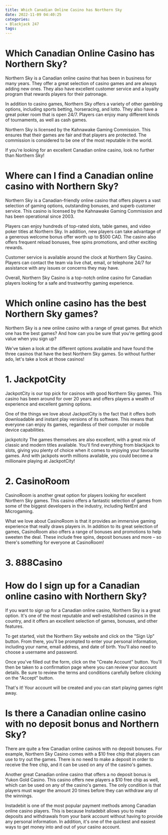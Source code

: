 ```yaml
---
title: Which Canadian Online Casino has Northern Sky
date: 2022-11-09 04:40:25
categories:
- Blackjack 247
tags:
---
```



#  Which Canadian Online Casino has Northern Sky?

Northern Sky is a Canadian online casino that has been in business for many years. They offer a great selection of casino games and are always adding new ones. They also have excellent customer service and a loyalty program that rewards players for their patronage.

In addition to casino games, Northern Sky offers a variety of other gambling options, including sports betting, horseracing, and lotto. They also have a great poker room that is open 24/7. Players can enjoy many different kinds of tournaments, as well as cash games.

Northern Sky is licensed by the Kahnawake Gaming Commission. This ensures that their games are fair and that players are protected. The commission is considered to be one of the most reputable in the world.

If you're looking for an excellent Canadian online casino, look no further than Northern Sky!

#  Where can I find a Canadian online casino with Northern Sky?

Northern Sky is a Canadian-friendly online casino that offers players a vast selection of gaming options, outstanding bonuses, and superb customer service. This casino is licensed by the Kahnawake Gaming Commission and has been operational since 2003.

Players can enjoy hundreds of top-rated slots, table games, and video poker titles at Northern Sky. In addition, new players can take advantage of a generous welcome bonus offer worth up to $500 CAD. The casino also offers frequent reload bonuses, free spins promotions, and other exciting rewards.

Customer service is available around the clock at Northern Sky Casino. Players can contact the team via live chat, email, or telephone 24/7 for assistance with any issues or concerns they may have.

Overall, Northern Sky Casino is a top-notch online casino for Canadian players looking for a safe and trustworthy gaming experience.

#  Which online casino has the best Northern Sky games?

Northern Sky is a new online casino with a range of great games. But which one has the best games? And how can you be sure that you're getting good value when you sign up?

We've taken a look at the different options available and have found the three casinos that have the best Northern Sky games. So without further ado, let's take a look at those casinos!

# 1. JackpotCity

JackpotCity is our top pick for casinos with good Northern Sky games. This casino has been around for over 20 years and offers players a wealth of experience and excellent gaming options.

One of the things we love about JackpotCity is the fact that it offers both downloadable and instant play versions of its software. This means that everyone can enjoy its games, regardless of their computer or mobile device capabilities.

jackpotcity The games themselves are also excellent, with a great mix of classic and modern titles available. You'll find everything from blackjack to slots, giving you plenty of choice when it comes to enjoying your favourite games. And with jackpots worth millions available, you could become a millionaire playing at JackpotCity!

# 2. CasinoRoom

CasinoRoom is another great option for players looking for excellent Northern Sky games. This casino offers a fantastic selection of games from some of the biggest developers in the industry, including NetEnt and Microgaming.

What we love about CasinoRoom is that it provides an immersive gaming experience that really draws players in. In addition to its great selection of games, CasinoRoom also offers a range of bonuses and promotions to help sweeten the deal. These include free spins, deposit bonuses and more – so there's something for everyone at CasinoRoom!

# 3. 888Casino

#  How do I sign up for a Canadian online casino with Northern Sky?

If you want to sign up for a Canadian online casino, Northern Sky is a great option. It's one of the most reputable and well-established casinos in the country, and it offers an excellent selection of games, bonuses, and other features.

To get started, visit the Northern Sky website and click on the "Sign Up" button. From there, you'll be prompted to enter your personal information, including your name, email address, and date of birth. You'll also need to choose a username and password.

Once you've filled out the form, click on the "Create Account" button. You'll then be taken to a confirmation page where you can review your account details. Be sure to review the terms and conditions carefully before clicking on the "Accept" button.

That's it! Your account will be created and you can start playing games right away.

#  Is there a Canadian online casino with no deposit bonus and Northern Sky?

There are quite a few Canadian online casinos with no deposit bonuses. For example, Northern Sky Casino comes with a $10 free chip that players can use to try out the games. There is no need to make a deposit in order to receive the free chip, and it can be used on any of the casino's games.

Another great Canadian online casino that offers a no deposit bonus is Yukon Gold Casino. This casino offers new players a $10 free chip as well, which can be used on any of the casino's games. The only condition is that players must wager the amount 20 times before they can withdraw any of the winnings.

Instadebit is one of the most popular payment methods among Canadian online casino players. This is because Instadebit allows you to make deposits and withdrawals from your bank account without having to provide any personal information. In addition, it's one of the quickest and easiest ways to get money into and out of your casino account.